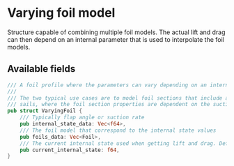 # Varying foil model

Structure capable of combining multiple foil models. The actual lift and drag can then depend on an internal parameter that is used to interpolate the foil models.

## Available fields
```rust
/// A foil profile where the parameters can vary depending on an internal state. 
/// 
/// The two typical use cases are to model foil sections that include a flap angle, or suction 
/// sails, where the foil section properties are dependent on the suction rate.
pub struct VaryingFoil {
    /// Typically flap angle or suction rate
    pub internal_state_data: Vec<f64>,
    /// The foil model that correspond to the internal state values
    pub foils_data: Vec<Foil>,
    /// The current internal state used when getting lift and drag. Defaults to zero
    pub current_internal_state: f64,
}
```